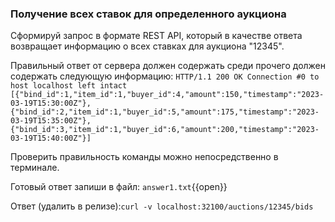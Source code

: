 ### Получение всех ставок для определенного аукциона

Сформируй запрос в формате REST API, который в качестве ответа возвращает информацию о всех ставках для аукциона "12345".

Правильный ответ от сервера должен содержать среди прочего должен содержать следующую информацию:
`
HTTP/1.1 200 OK
Connection #0 to host localhost left intact
[{"bind_id":1,"item_id":1,"buyer_id":4,"amount":150,"timestamp":"2023-03-19T15:30:00Z"},{"bind_id":2,"item_id":1,"buyer_id":5,"amount":175,"timestamp":"2023-03-19T15:35:00Z"},{"bind_id":3,"item_id":1,"buyer_id":6,"amount":200,"timestamp":"2023-03-19T15:40:00Z"}]
`

Проверить правильность команды можно непосредственно в терминале.

Готовый ответ запиши в файл:
`answer1.txt`{{open}}


Ответ (удалить в релизе):`curl -v localhost:32100/auctions/12345/bids`